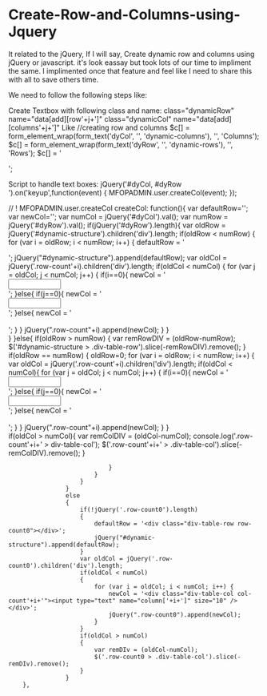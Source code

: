# Create-Row-and-Columns-using-Jquery
It related to the jQuery,
If I will say, Create dynamic row and columns using jQuery or javascript. it's look eassay but took lots of our time to impliment the same. 
I implimented once that feature and feel like I need to share this with all to save others time.

We need to follow the following steps like:

Create Textbox with following class and name:
class="dynamicRow" name="data[add][row'+j+']"
class="dynamicCol" name="data[add][columns'+j+']"
Like
//creating row and columns
$c[] = form_element_wrap(form_text('dyCol', '', 'dynamic-columns'), '', 'Columns');
$c[] = form_element_wrap(form_text('dyRow', '', 'dynamic-rows'), '', 'Rows');
$c[] = '<div id="dynamic-structure" class="div-table"></div>'; 

Script to handle text boxes:
jQuery('#dyCol, #dyRow ').on('keyup',function(event) {
                                MFOPADMIN.user.createCol(event);
                        });

// ! MFOPADMIN.user.createCol
		createCol: function(){
                    var defaultRow='';
                    var newCol='';
                    var numCol = jQuery('#dyCol').val();
                    var numRow = jQuery('#dyRow').val();
                    if(jQuery('#dyRow').length){
                        var oldRow = jQuery('#dynamic-structure').children('div').length;
                        if(oldRow < numRow)
                        {
                            for (var i = oldRow; i < numRow; i++) {
                                defaultRow = '<div class="div-table-row row-count'+i+'"></div>';
                                jQuery("#dynamic-structure").append(defaultRow);
                                var oldCol = jQuery('.row-count'+i).children('div').length;
                                if(oldCol < numCol)
                                {
                                    for (var j = oldCol; j < numCol; j++) {
                                        if(i==0){
                                            newCol = '<div class="div-table-col col-count'+j+'"><input type="text" name="column['+j+']" size="10" /></div>';
                                        }else{
                                            if(j==0){
                                                newCol = '<div class="div-table-col col-count'+j+'"><input type="text" name="row['+j+']" size="10" /></div>';
                                            }else{
                                                newCol = '<div class="div-table-col col-count'+j+'">&nbsp;</div>';
                                            }
                                        }
                                        jQuery(".row-count"+i).append(newCol);
                                    }
                                }                        
                            }
                        }else{
                            if(oldRow > numRow)
                            {
                                var remRowDIV = (oldRow-numRow);
                                $('#dynamic-structure > .div-table-row').slice(-remRowDIV).remove();
                            }
                            if(oldRow == numRow)
                            {
                                oldRow=0;
                                for (var i = oldRow; i < numRow; i++) {
                                    var oldCol = jQuery('.row-count'+i).children('div').length;
                                    if(oldCol < numCol){
                                        for (var j = oldCol; j < numCol; j++) {
                                            if(i==0){
                                                newCol = '<div class="div-table-col col-count'+j+'"><input type="text" name="column['+j+']" size="10" /></div>';
                                            }else{
                                                if(j==0){
                                                    newCol = '<div class="div-table-col col-count'+j+'"><input type="text" name="row['+j+']" size="10" /></div>';
                                                }else{
                                                    newCol = '<div class="div-table-col col-count'+j+'">&nbsp;</div>';
                                                }
                                            }
                                            jQuery(".row-count"+i).append(newCol);
                                        }
                                    }                        
                                    if(oldCol > numCol){
                                        var remColDIV = (oldCol-numCol);
                                        console.log('.row-count'+i+' > div-table-col');
                                        $('.row-count'+i+' > .div-table-col').slice(-remColDIV).remove();
                                    }

                                }
                            }                        
                        }
                    }
                    else
                    {
                        if(!jQuery('.row-count0').length)
                        {
                            defaultRow = '<div class="div-table-row row-count0"></div>';
                            jQuery("#dynamic-structure").append(defaultRow);
                        }
                        var oldCol = jQuery('.row-count0').children('div').length;
                        if(oldCol < numCol)
                        {
                            for (var i = oldCol; i < numCol; i++) {
                                newCol = '<div class="div-table-col col-count'+i+'"><input type="text" name="column['+i+']" size="10" /></div>';
                                jQuery(".row-count0").append(newCol);
                            }
                        }
                        if(oldCol > numCol)
                        {
                            var remDIv = (oldCol-numCol);
                            $('.row-count0 > .div-table-col').slice(-remDIv).remove();
                        }
                    }
		},



